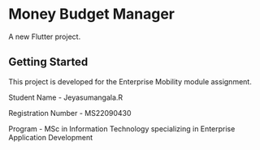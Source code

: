 # Money Budget Manager

A new Flutter project.

## Getting Started

This project is developed for the Enterprise Mobility module assignment. 

Student Name - Jeyasumangala.R

Registration Number - MS22090430


Program - MSc in Information Technology specializing in Enterprise Application Development


